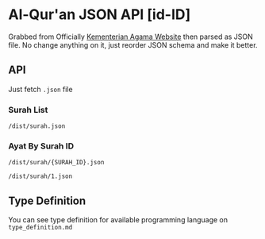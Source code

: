 # Al-Qur'an JSON API [id-ID]
Grabbed from Officially [Kementerian Agama Website](https://quran.kemenag.go.id/) then parsed as JSON file. No change anything on it, just reorder JSON schema and make it better.

## API
Just fetch `.json` file

### Surah List
```
/dist/surah.json
```

### Ayat By Surah ID
```
/dist/surah/{SURAH_ID}.json

/dist/surah/1.json
```

## Type Definition
You can see type definition for available programming language on `type_definition.md`